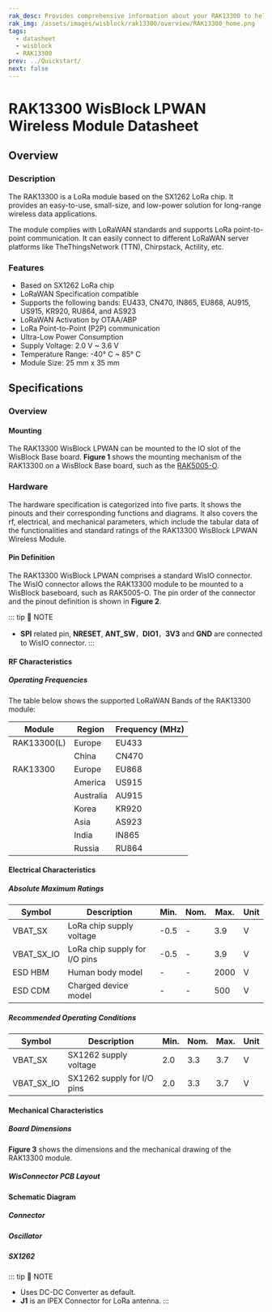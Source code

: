 ```yaml
---
rak_desc: Provides comprehensive information about your RAK13300 to help you use it. This information includes technical specifications, characteristics, and requirements, and it also discusses the device components.
rak_img: /assets/images/wisblock/rak13300/overview/RAK13300_home.png
tags:
  - datasheet
  - wisblock
  - RAK13300
prev: ../Quickstart/
next: false
---
```


# RAK13300 WisBlock LPWAN Wireless Module Datasheet

## Overview

### Description

The RAK13300 is a LoRa module based on the SX1262 LoRa chip. It provides an easy-to-use, small-size, and low-power solution for long-range wireless data applications.

The module complies with LoRaWAN standards and supports LoRa point-to-point communication. It can easily connect to different LoRaWAN server platforms like TheThingsNetwork (TTN), Chirpstack, Actility, etc.


### Features

- Based on SX1262 LoRa chip
- LoRaWAN Specification compatible
- Supports the following bands: EU433, CN470, IN865, EU868, AU915, US915, KR920, RU864, and AS923
- LoRaWAN Activation by OTAA/ABP
- LoRa Point-to-Point (P2P) communication
- Ultra-Low Power Consumption
- Supply Voltage: 2.0&nbsp;V ~ 3.6&nbsp;V
- Temperature Range: -40°&nbsp;C ~ 85°&nbsp;C
- Module Size: 25&nbsp;mm x 35&nbsp;mm

## Specifications

### Overview 

#### Mounting

The RAK13300 WisBlock LPWAN can be mounted to the IO slot of the WisBlock Base board. **Figure 1** shows the mounting mechanism of the RAK13300 on a WisBlock Base board, such as the [RAK5005-O](https://store.rakwireless.com/products/rak5005-o-base-board).

<rk-img
  src="/assets/images/wisblock/rak13300/datasheet/mounting.png"
  width="60%"
  caption="RAK13300 WisBlock LPWAN Mounting"
/>

### Hardware

The hardware specification is categorized into five parts. It shows the pinouts and their corresponding functions and diagrams. It also covers the rf, electrical, and mechanical parameters, which include the tabular data of the functionalities and standard ratings of the RAK13300 WisBlock LPWAN Wireless Module.


#### Pin Definition

The RAK13300 WisBlock LPWAN comprises a standard WisIO connector. The WisIO connector allows the RAK13300 module to be mounted to a WisBlock baseboard, such as RAK5005-O. The pin order of the connector and the pinout definition is shown in **Figure 2**.

::: tip 📝 NOTE
- **SPI** related pin, **NRESET**, **ANT_SW**，**DIO1**，**3V3** and **GND** are connected to WisIO connector.
:::

 <rk-img
  src="/assets/images/wisblock/rak13300/datasheet/RAK13300_Pinouts.svg"
  width="80%"
  caption="RAK13300 WisBlock LPWAN Pinout"
/>


#### RF Characteristics
##### Operating Frequencies

The table below shows the supported LoRaWAN Bands of the RAK13300 module:

| Module      | Region    | Frequency (MHz) |
| ----------- | --------- | --------------- |
| RAK13300(L) | Europe    | EU433           |
|             | China     | CN470           |
| RAK13300    | Europe    | EU868           |
|             | America   | US915           |
|             | Australia | AU915           |
|             | Korea     | KR920           |
|             | Asia      | AS923           |
|             | India     | IN865           |
|             | Russia    | RU864           |

#### Electrical Characteristics

##### Absolute Maximum Ratings

| **Symbol** | **Description**               | **Min.** | **Nom.** | **Max.** | **Unit** |
| ---------- | ----------------------------- | -------- | -------- | -------- | -------- |
| VBAT_SX    | LoRa chip supply voltage      | -0.5     | -        | 3.9      | V        |
| VBAT_SX_IO | LoRa chip supply for I/O pins | -0.5     | -        | 3.9      | V        |
| ESD HBM    | Human body model              | -        | -        | 2000     | V        |
| ESD  CDM   | Charged device model          | -        | -        | 500      | V        |

##### Recommended Operating Conditions

| **Symbol** | **Description**            | **Min.** | **Nom.** | **Max.** | **Unit** |
| ---------- | -------------------------- | -------- | -------- | -------- | -------- |
| VBAT_SX    | SX1262 supply voltage      | 2.0      | 3.3      | 3.7      | V        |
| VBAT_SX_IO | SX1262 supply for I/O pins | 2.0      | 3.3      | 3.7      | V        |

#### Mechanical Characteristics

##### Board Dimensions

**Figure 3** shows the dimensions and the mechanical drawing of the RAK13300 module.

 <rk-img
  src="/assets/images/wisblock/rak13300/datasheet/mechanical-drawing.png"
  width="70%"
  caption="RAK13300 WisBlock LPWAN Dimensions"
/>


##### WisConnector PCB Layout

<rk-img
  src="/assets/images/wisblock/rak13300/datasheet/pcb-layout.png"
  width="100%"
  caption="WisConnector PCB Footprint and Recommendations"
/>


#### Schematic Diagram

##### Connector

<rk-img
  src="/assets/images/wisblock/rak13300/datasheet/pinout.png"
  width="60%"
  caption="RAK13300 Module WisConnector"
/>


##### Oscillator

<rk-img
  src="/assets/images/wisblock/rak13300/datasheet/oscillator.png"
  width="60%"
  caption="RAK13300 Oscillator"
/>

##### SX1262

<rk-img
  src="/assets/images/wisblock/rak13300/datasheet/sx162.png"
  width="100%"
  caption="RAK13300 Module WisConnector"
/>

::: tip 📝 NOTE
- Uses DC-DC Converter as default. 
- **J1** is an IPEX Connector for LoRa antenna.
:::

